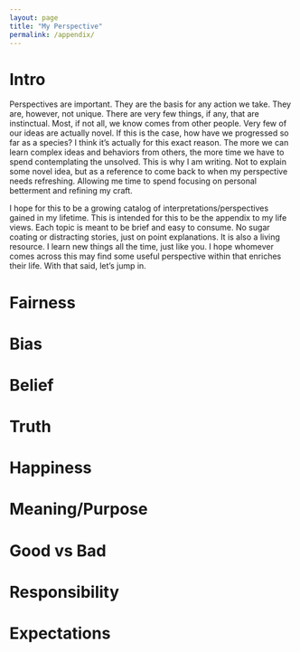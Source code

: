 ```yaml
---
layout: page
title: "My Perspective"
permalink: /appendix/
---
```


# Intro
Perspectives are important. They are the basis for any action we take. They are, however, not unique. There are very few things, if any, that are instinctual. Most, if not all, we know comes from other people. Very few of our ideas are actually novel. If this is the case, how have we progressed so far as a species? I think it’s actually for this exact reason. The more we can learn complex ideas and behaviors from others, the more time we have to spend contemplating the unsolved. This is why I am writing. Not to explain some novel idea, but as a reference to come back to when my perspective needs refreshing. Allowing me time to spend focusing on personal betterment and refining my craft. 

I hope for this to be a growing catalog of interpretations/perspectives gained in my lifetime. This is intended for this to be the appendix to my life views. Each topic is meant to be brief and easy to consume. No sugar coating or distracting stories, just on point explanations. It is also a living resource. I learn new things all the time, just like you. I hope whomever comes across this may find some useful perspective within that enriches their life. With that said, let’s jump in.

# Fairness

# Bias

# Belief

# Truth

# Happiness

# Meaning/Purpose

# Good vs Bad

# Responsibility

# Expectations

